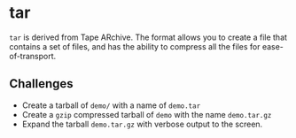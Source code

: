 # tar

`tar` is derived from Tape ARchive. The format allows you to create a
file that contains a set of files, and has the ability to compress all
the files for ease-of-transport.

## Challenges

* Create a tarball of `demo/` with a name of `demo.tar`
* Create a `gzip` compressed tarball of `demo` with the name
`demo.tar.gz`
* Expand the tarball `demo.tar.gz` with verbose output to the screen.

